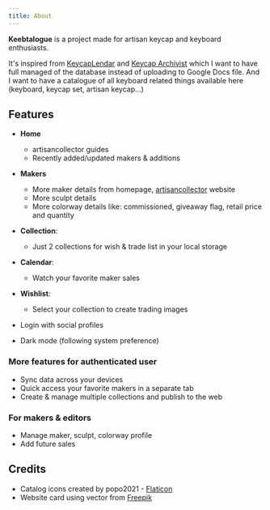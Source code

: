 ```yaml
---
title: About
---
```


**Keebtalogue** is a project made for artisan keycap and keyboard enthusiasts.

It's inspired from [KeycapLendar](https://keycaplendar.firebaseapp.com/) and [Keycap Archivist](https://keycap-archivist.com)
which I want to have full managed of the database instead of uploading to Google Docs file.
And I want to have a catalogue of all keyboard related things available here (keyboard, keycap set, artisan keycap...)

## Features
- **Home**
    - artisancollector guides
    - Recently added/updated makers & additions
- **Makers**
    - More maker details from homepage, [artisancollector](https://artisancollector.com) website
    - More sculpt details
    - More colorway details like: commissioned, giveaway flag, retail price and quantity
- **Collection**:
    - Just 2 collections for wish & trade list in your local storage
- **Calendar**:
    - Watch your favorite maker sales
- **Wishlist**:
    - Select your collection to create trading images

- Login with social profiles
- Dark mode (following system preference)

### More features for authenticated user
- Sync data across your devices
- Quick access your favorite makers in a separate tab
- Create & manage multiple collections and publish to the web

### For makers & editors
- Manage maker, sculpt, colorway profile
- Add future sales

## Credits
- Catalog icons created by popo2021 - [Flaticon](https://www.flaticon.com/free-icon/catalog_5832440)
- Website card using vector from [Freepik](https://www.freepik.com/free-vector/technology-background_4219798.htm)
